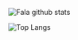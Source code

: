 <p align="center">

  ![Fala github stats](https://github-readme-stats.vercel.app/api?username=falasyam&show_icons=true&hide_border=true)

  

  ![Top Langs](https://github-readme-stats.vercel.app/api/top-langs/?username=falasyam&layout=compact)

</p>

<!--
**falasyam/falasyam** is a ✨ _special_ ✨ repository because its `README.md` (this file) appears on your GitHub profile.

Here are some ideas to get you started:

- 🔭 I’m currently working on ...
- 🌱 I’m currently learning ...
- 👯 I’m looking to collaborate on ...
- 🤔 I’m looking for help with ...
- 💬 Ask me about ...
- 📫 How to reach me: ...
- 😄 Pronouns: ...
- ⚡ Fun fact: ...
-->
